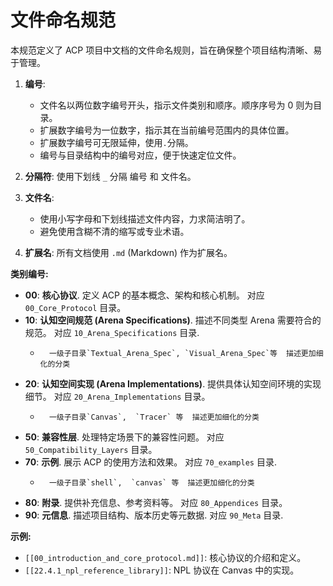 # 文件命名规范

本规范定义了 ACP 项目中文档的文件命名规则，旨在确保整个项目结构清晰、易于管理。

1.  **编号**:
    *   文件名以两位数字编号开头，指示文件类别和顺序。顺序序号为 0 则为目录。
	*   扩展数字编号为一位数字，指示其在当前编号范围内的具体位置。
	*   扩展数字编号可无限延伸，使用`.`分隔。
    *   编号与目录结构中的编号对应，便于快速定位文件。

2.  **分隔符**:  使用下划线 `_` 分隔 编号 和 文件名。

3.  **文件名**:
    *   使用小写字母和下划线描述文件内容，力求简洁明了。
    *   避免使用含糊不清的缩写或专业术语。

4.  **扩展名**: 所有文档使用 `.md` (Markdown) 作为扩展名。

**类别编号:**

*   **00**: **核心协议**.  定义 ACP 的基本概念、架构和核心机制。  对应 `00_Core_Protocol` 目录。
*   **10**: **认知空间规范 (Arena Specifications)**. 描述不同类型 Arena 需要符合的规范。 对应 `10_Arena_Specifications` 目录.
     *       一级子目录`Textual_Arena_Spec`, `Visual_Arena_Spec`等  描述更加细化的分类
*   **20**: **认知空间实现 (Arena Implementations)**. 提供具体认知空间环境的实现细节。  对应 `20_Arena_Implementations` 目录。
     *       一级子目录`Canvas`,  `Tracer` 等  描述更加细化的分类
*   **50**: **兼容性层**. 处理特定场景下的兼容性问题。  对应 `50_Compatibility_Layers` 目录。
*   **70**: **示例**. 展示 ACP 的使用方法和效果。  对应 `70_examples` 目录.
     *       一级子目录`shell`,  `canvas` 等  描述更加细化的分类
*   **80**: **附录**.  提供补充信息、参考资料等。 对应 `80_Appendices` 目录。
*   **90**: **元信息**.  描述项目结构、版本历史等元数据. 对应 `90_Meta` 目录.

**示例:**

*   `[[00_introduction_and_core_protocol.md]]`:  核心协议的介绍和定义。
*   `[[22.4.1_npl_reference_library]]`: NPL 协议在 Canvas 中的实现。
